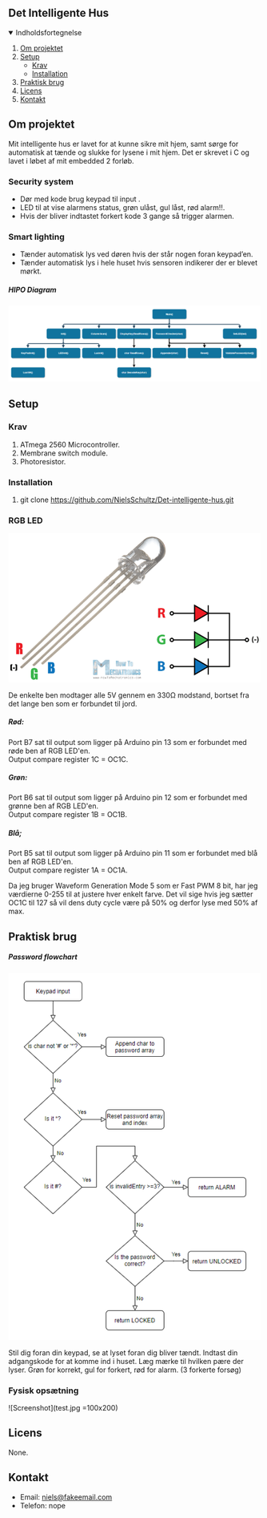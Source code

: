## Det Intelligente Hus

<!-- Indholdsfortegnelse -->
<details open="open">
  <summary>Indholdsfortegnelse</summary>
  <ol>
    <li>
      <a href="#om-projektet">Om projektet</a>
    </li>
    <li>
      <a href="#setup">Setup</a>
      <ul>
        <li><a href="#krav">Krav</a></li>
        <li><a href="#installation">Installation</a></li>
      </ul>
    </li>
    <li><a href="#praktisk-brug">Praktisk brug</a></li>
    <li><a href="#licens">Licens</a></li>
    <li><a href="#kontakt">Kontakt</a></li>
  </ol>
</details>

<!-- Om projektet -->
## Om projektet
Mit intelligente hus er lavet for at kunne sikre mit hjem, samt sørge for automatisk at tænde og slukke for lysene i mit hjem.
Det er skrevet i C og lavet i løbet af mit embedded 2 forløb.

### Security system
  - Dør med kode brug keypad til input .
  - LED til at vise alarmens status, grøn ulåst, gul låst, rød alarm!!.
  - Hvis der bliver indtastet forkert kode 3 gange så trigger alarmen.

### Smart lighting
 - Tænder automatisk lys ved døren hvis der står nogen foran keypad’en.
 - Tænder automatisk lys i hele huset hvis sensoren indikerer der er blevet mørkt.

##### HIPO Diagram
![Screenshot](HIPO.png)

## Setup

### Krav

1.  ATmega 2560 Microcontroller.
2.  Membrane switch module.
3.  Photoresistor.

### Installation

1.  git clone https://github.com/NielsSchultz/Det-intelligente-hus.git

### RGB LED
![Screenshot](RGB-LED.png)

De enkelte ben modtager alle 5V gennem en 330Ω modstand, bortset fra det lange ben som er forbundet til jord.

##### Rød:
Port B7 sat til output som ligger på Arduino pin 13 som er forbundet med røde ben af RGB LED'en. <br>
Output compare register 1C = OC1C.
##### Grøn:
Port B6 sat til output som ligger på Arduino pin 12 som er forbundet med grønne ben af RGB LED'en. <br>
Output compare register 1B = OC1B.
##### Blå;
Port B5 sat til output som ligger på Arduino pin 11 som er forbundet med blå ben af RGB LED'en. <br>
Output compare register 1A = OC1A.

Da jeg bruger Waveform Generation Mode 5 som er Fast PWM 8 bit, har jeg værdierne 0-255 til at justere hver enkelt farve.
Det vil sige hvis jeg sætter OC1C til 127 så vil dens duty cycle være på 50% og derfor lyse med 50% af max.

## Praktisk brug
##### Password flowchart
![Screenshot](PasswordFlowchart.png)

Stil dig foran din keypad, se at lyset foran dig bliver tændt.
Indtast din adgangskode for at komme ind i huset. Læg mærke til hvilken pære der lyser.
Grøn for korrekt, gul for forkert, rød for alarm. (3 forkerte forsøg)

### Fysisk opsætning
![Screenshot](test.jpg =100x200)

## Licens

None.

## Kontakt

- Email: niels@fakeemail.com
- Telefon: nope
